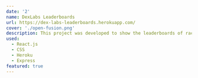 ```yaml
---
date: '2'
name: DexLabs Leaderboards
url: https://dex-labs-leaderboards.herokuapp.com/
cover: './open-fusion.png'
description: This project was developed to show the leaderboards of races in OpenFusion which is an open source revival project of the beloved CN FusionFall.
used:
  - React.js
  - CSS
  - Heroku
  - Express
featured: true
---
```


